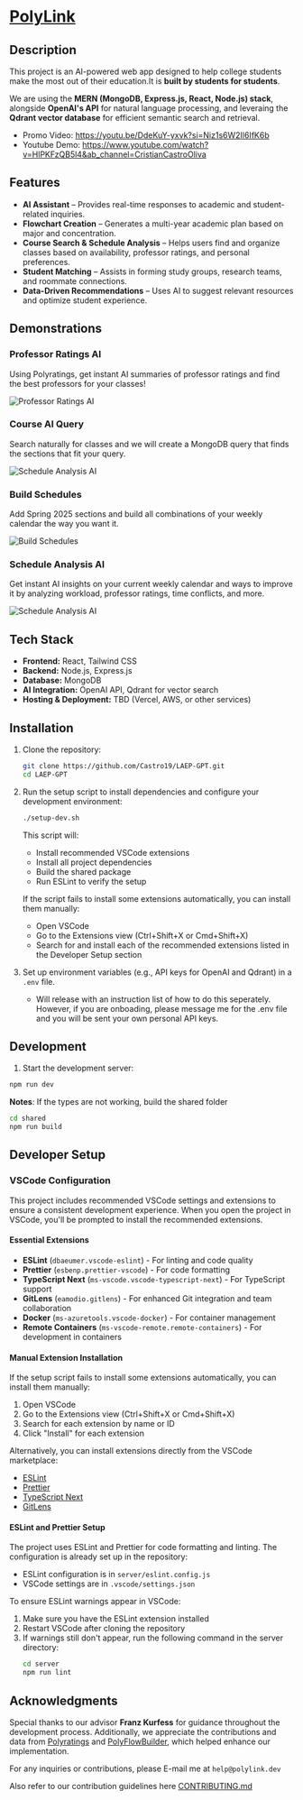 # [PolyLink](https://polylink.dev)

## Description

This project is an AI-powered web app designed to help college students make the most out of their education.It is **built by students for students**.

We are using the **MERN (MongoDB, Express.js, React, Node.js) stack**, alongside **OpenAI's API** for natural language processing, and leveraing the **Qdrant vector database** for efficient semantic search and retrieval.

- Promo Video: https://youtu.be/DdeKuY-yxvk?si=Niz1s6W2Il6IfK6b
- Youtube Demo: https://www.youtube.com/watch?v=HlPKFzQB5l4&ab_channel=CristianCastroOliva

## Features

- **AI Assistant** – Provides real-time responses to academic and student-related inquiries.
- **Flowchart Creation** – Generates a multi-year academic plan based on major and concentration.
- **Course Search & Schedule Analysis** – Helps users find and organize classes based on availability, professor ratings, and personal preferences.
- **Student Matching** – Assists in forming study groups, research teams, and roommate connections.
- **Data-Driven Recommendations** – Uses AI to suggest relevant resources and optimize student experience.

## Demonstrations

### Professor Ratings AI

Using Polyratings, get instant AI summaries of professor ratings and find the best professors for your classes!

![Professor Ratings AI](https://media0.giphy.com/media/v1.Y2lkPTc5MGI3NjExaTV3NGd2NzR4bHphYWQ1MHM4emMyb3dsaHV2dTJ2bXN1cXIwanV2biZlcD12MV9pbnRlcm5hbF9naWZfYnlfaWQmY3Q9Zw/SFSTMMjn0Mx7NCuzWu/giphy.gif)

### Course AI Query

Search naturally for classes and we will create a MongoDB query that finds the sections that fit your query.

![Schedule Analysis AI](https://media0.giphy.com/media/v1.Y2lkPTc5MGI3NjExeDRveWdxZDg1anNheTJ5ejk3aWZpZzFscmIwZjY0ZnRnYWdsaGc3diZlcD12MV9pbnRlcm5hbF9naWZfYnlfaWQmY3Q9Zw/GevViQDkax5TKTgRUc/giphy.gif)

### Build Schedules

Add Spring 2025 sections and build all combinations of your weekly calendar the way you want it.

![Build Schedules](https://media4.giphy.com/media/v1.Y2lkPTc5MGI3NjExYWRvYmdjOGdpanF2cXE0NnMyOXB1OHZ0eXNmY3BkYXA4cTExMmRjbCZlcD12MV9pbnRlcm5hbF9naWZfYnlfaWQmY3Q9Zw/PqUQ3Qbfeb6ZRjU4zn/giphy.gif)

### Schedule Analysis AI

Get instant AI insights on your current weekly calendar and ways to improve it by analyzing workload, professor ratings, time conflicts, and more.

![Schedule Analysis AI](https://media3.giphy.com/media/v1.Y2lkPTc5MGI3NjExdTFlOTY5ZTA3MmJsY29uaThocmVkdHV2NGZpNmxwYzNrZmw2cjl4eCZlcD12MV9pbnRlcm5hbF9naWZfYnlfaWQmY3Q9Zw/1oDkNJu0oehVTAubbo/giphy.gif)

## Tech Stack

- **Frontend:** React, Tailwind CSS
- **Backend:** Node.js, Express.js
- **Database:** MongoDB
- **AI Integration:** OpenAI API, Qdrant for vector search
- **Hosting & Deployment:** TBD (Vercel, AWS, or other services)

## Installation

1. Clone the repository:

   ```sh
   git clone https://github.com/Castro19/LAEP-GPT.git
   cd LAEP-GPT
   ```

2. Run the setup script to install dependencies and configure your development environment:

   ```sh
   ./setup-dev.sh
   ```

   This script will:

   - Install recommended VSCode extensions
   - Install all project dependencies
   - Build the shared package
   - Run ESLint to verify the setup

   If the script fails to install some extensions automatically, you can install them manually:

   - Open VSCode
   - Go to the Extensions view (Ctrl+Shift+X or Cmd+Shift+X)
   - Search for and install each of the recommended extensions listed in the Developer Setup section

3. Set up environment variables (e.g., API keys for OpenAI and Qdrant) in a `.env` file.

   - Will release with an instruction list of how to do this seperately. However, if you are onboading, please message me for the .env file and you will be sent your own personal API keys.

## Development

1. Start the development server:

```sh
npm run dev
```

**Notes**: If the types are not working, build the shared folder

```sh
cd shared
npm run build
```

## Developer Setup

### VSCode Configuration

This project includes recommended VSCode settings and extensions to ensure a consistent development experience. When you open the project in VSCode, you'll be prompted to install the recommended extensions.

#### Essential Extensions

- **ESLint** (`dbaeumer.vscode-eslint`) - For linting and code quality
- **Prettier** (`esbenp.prettier-vscode`) - For code formatting
- **TypeScript Next** (`ms-vscode.vscode-typescript-next`) - For TypeScript support
- **GitLens** (`eamodio.gitlens`) - For enhanced Git integration and team collaboration
- **Docker** (`ms-azuretools.vscode-docker`) - For container management
- **Remote Containers** (`ms-vscode-remote.remote-containers`) - For development in containers

#### Manual Extension Installation

If the setup script fails to install some extensions automatically, you can install them manually:

1. Open VSCode
2. Go to the Extensions view (Ctrl+Shift+X or Cmd+Shift+X)
3. Search for each extension by name or ID
4. Click "Install" for each extension

Alternatively, you can install extensions directly from the VSCode marketplace:

- [ESLint](https://marketplace.visualstudio.com/items?itemName=dbaeumer.vscode-eslint)
- [Prettier](https://marketplace.visualstudio.com/items?itemName=esbenp.prettier-vscode)
- [TypeScript Next](https://marketplace.visualstudio.com/items?itemName=ms-vscode.vscode-typescript-next)
- [GitLens](https://marketplace.visualstudio.com/items?itemName=eamodio.gitlens)

#### ESLint and Prettier Setup

The project uses ESLint and Prettier for code formatting and linting. The configuration is already set up in the repository:

- ESLint configuration is in `server/eslint.config.js`
- VSCode settings are in `.vscode/settings.json`

To ensure ESLint warnings appear in VSCode:

1. Make sure you have the ESLint extension installed
2. Restart VSCode after cloning the repository
3. If warnings still don't appear, run the following command in the server directory:
   ```sh
   cd server
   npm run lint
   ```

## Acknowledgments

Special thanks to our advisor **Franz Kurfess** for guidance throughout the development process. Additionally, we appreciate the contributions and data from [Polyratings](https://polyratings.dev/) and [PolyFlowBuilder](https://polyflowbuilder.io/), which helped enhance our implementation.

For any inquiries or contributions, please E-mail me at `help@polylink.dev`

Also refer to our contribution guidelines here [CONTRIBUTING.md](CONTRIBUTING.md)
